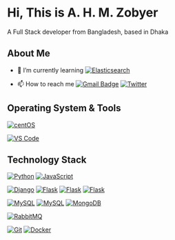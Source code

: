 # Hi, This is A. H. M. Zobyer
A Full Stack developer from Bangladesh, based in Dhaka

## About Me

- 🌱 I’m currently learning [![Elasticsearch](https://img.shields.io/badge/-React.js-0000FF?style=for-the-badge&logo=react&logoColor=ffffff)](https://www.elastic.co/)

- 📫 How to reach me [![Gmail Badge](https://img.shields.io/badge/-gmail-c14438?style=for-the-badge&logo=Gmail&logoColor=ffffff)](mailto:ahmzobyer@gmail.com) [![Twitter](https://img.shields.io/badge/-Linked%20In-0072b1?style=for-the-badge&logo=linkedin&logoColor=ffffff)](https://www.linkedin.com/in/a-h-m-zobyer-192ab2204)


## Operating System & Tools

[![centOS](https://img.shields.io/badge/Ubuntu-22.04-blue?style=flat-square&logo=ubuntu&logoColor=ffffff)](https://ubuntu.com/)

[![VS Code](https://img.shields.io/badge/IDE-VSCode-%23007ACC?style=flat-square&logo=Visual-studio-code)](https://code.visualstudio.com/)

## Technology Stack

[![Python](https://img.shields.io/badge/-Python-3776AB?style=flat-square&logo=python&logoColor=ffffff)](https://www.python.org/)
[![JavaScript](https://img.shields.io/badge/-JavaScript-%23F7DF1C?style=flat-square&logo=javascript&logoColor=000000&labelColor=%23F7DF1C&color=%23FFCE5A)](https://www.javascript.com/)


[![Django](https://img.shields.io/badge/-Django-092E20?style=flat-square&logo=Django&logoColor=ffffff)](https://www.djangoproject.com/)
[![Flask](https://img.shields.io/badge/-Express.js-000000?style=flat-square&logo=express&logoColor=ffffff)](https://expressjs.com/)
[![Flask](https://img.shields.io/badge/-Vue.js-41B883?style=flat-square&logo=vuedotjs&logoColor=ffffff)](https://vuejs.org/)
[![Flask](https://img.shields.io/badge/-Nuxt.js-41B883?style=flat-square&logo=nuxtdotjs&logoColor=ffffff)](https://vuejs.org/)


[![MySQL](https://img.shields.io/badge/-MySQL-4479A1?style=flat-square&logo=MySQL&logoColor=ffffff)](https://www.mysql.com/)
[![MySQL](https://img.shields.io/badge/-PostgreSQL-00758F?style=flat-square&logo=postgresql&logoColor=ffffff)](https://www.postgresql.org/)
[![MongoDB](https://img.shields.io/badge/-MongoDB-47A248?style=flat-square&logo=MongoDB&logoColor=ffffff)](https://www.mongodb.com/)


[![RabbitMQ](https://img.shields.io/badge/-RabbitMQ-FF6600?style=flat-square&logo=RabbitMQ&logoColor=ffffff)](https://www.rabbitmq.com/)


[![Git](https://img.shields.io/badge/-Git-%23F05032?style=flat-square&logo=git&logoColor=%23ffffff)](https://git-scm.com/)
[![Docker](https://img.shields.io/badge/-Docker-2496ED?style=flat-square&logo=docker&logoColor=ffffff)](https://www.docker.com/)
